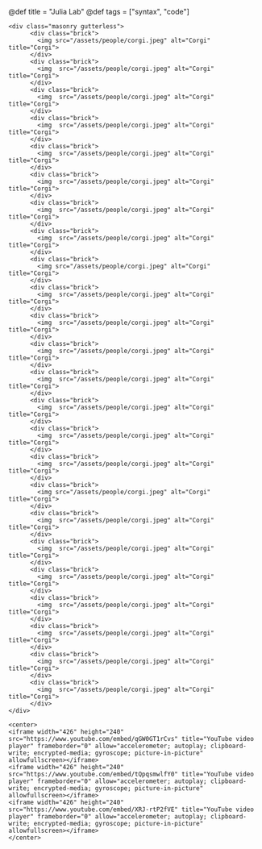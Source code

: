 @def title = "Julia Lab"
@def tags = ["syntax", "code"]


~~~
<div class="masonry gutterless">
      <div class="brick">
        <img src="/assets/people/corgi.jpeg" alt="Corgi" title="Corgi">
      </div>
      <div class="brick">
        <img  src="/assets/people/corgi.jpeg" alt="Corgi" title="Corgi">
      </div>
      <div class="brick">
        <img  src="/assets/people/corgi.jpeg" alt="Corgi" title="Corgi">
      </div>
      <div class="brick">
        <img  src="/assets/people/corgi.jpeg" alt="Corgi" title="Corgi">
      </div>
      <div class="brick">
        <img  src="/assets/people/corgi.jpeg" alt="Corgi" title="Corgi">
      </div>
      <div class="brick">
        <img  src="/assets/people/corgi.jpeg" alt="Corgi" title="Corgi">
      </div>
      <div class="brick">
        <img  src="/assets/people/corgi.jpeg" alt="Corgi" title="Corgi">
      </div>
      <div class="brick">
        <img  src="/assets/people/corgi.jpeg" alt="Corgi" title="Corgi">
      </div>
      <div class="brick">
        <img src="/assets/people/corgi.jpeg" alt="Corgi" title="Corgi">
      </div>
      <div class="brick">
        <img  src="/assets/people/corgi.jpeg" alt="Corgi" title="Corgi">
      </div>
      <div class="brick">
        <img  src="/assets/people/corgi.jpeg" alt="Corgi" title="Corgi">
      </div>
      <div class="brick">
        <img  src="/assets/people/corgi.jpeg" alt="Corgi" title="Corgi">
      </div>
      <div class="brick">
        <img  src="/assets/people/corgi.jpeg" alt="Corgi" title="Corgi">
      </div>
      <div class="brick">
        <img  src="/assets/people/corgi.jpeg" alt="Corgi" title="Corgi">
      </div>
      <div class="brick">
        <img  src="/assets/people/corgi.jpeg" alt="Corgi" title="Corgi">
      </div>
      <div class="brick">
        <img  src="/assets/people/corgi.jpeg" alt="Corgi" title="Corgi">
      </div>
      <div class="brick">
        <img src="/assets/people/corgi.jpeg" alt="Corgi" title="Corgi">
      </div>
      <div class="brick">
        <img  src="/assets/people/corgi.jpeg" alt="Corgi" title="Corgi">
      </div>
      <div class="brick">
        <img  src="/assets/people/corgi.jpeg" alt="Corgi" title="Corgi">
      </div>
      <div class="brick">
        <img  src="/assets/people/corgi.jpeg" alt="Corgi" title="Corgi">
      </div>
      <div class="brick">
        <img  src="/assets/people/corgi.jpeg" alt="Corgi" title="Corgi">
      </div>
      <div class="brick">
        <img  src="/assets/people/corgi.jpeg" alt="Corgi" title="Corgi">
      </div>
      <div class="brick">
        <img  src="/assets/people/corgi.jpeg" alt="Corgi" title="Corgi">
      </div>
      <div class="brick">
        <img  src="/assets/people/corgi.jpeg" alt="Corgi" title="Corgi">
      </div>
</div>
~~~



<!--```julia:people.jl -->
<!--using CSV, DataFrames #hide-->

<!--println("<div class=\"masonry gutterless\">") #hide-->
<!--people = CSV.read("./_assets/people.csv", DataFrame) #hide-->
<!--for p in eachrow(people) #hide-->
<!--  if p.Role !== missing && p.Role == "Current Member" #hide-->
<!--     img_name = replace(p.Name, r" " => s"_") #hide-->
<!--     println("<div class=\"brick\">") #hide-->
<!--     println("<img class=\"circle\" src=\"./assets/people/$(img_name)\" height=\"120\">") #hide-->
<!--     println("</div>") #hide-->
<!--  end #hide-->
<!--end #hide-->
<!--println("</div>") #hide-->
<!--println("</div>") #hide-->
<!--```-->
<!--\show{people.jl}-->



<!--~~~-->
<!--<div class="masonry gutterless">-->
<!--      <div class="brick">-->
<!--        <img  src="/assets/people/Alan_Edelman" alt="Alan Edelman" title="Alan Edelman">-->
<!--      </div>-->
<!--      <div class="brick">-->
<!--        <img  src="/assets/people/Alan_Edelman" alt="Alan Edelman" title="Alan Edelman">-->
<!--      </div>-->
<!--      <div class="brick">-->
<!--        <img  src="/assets/people/Alan_Edelman" alt="Alan Edelman" title="Alan Edelman">-->
<!--      </div>-->
<!--      <div class="brick">-->
<!--        <img  src="/assets/people/Alan_Edelman" alt="Alan Edelman" title="Alan Edelman">-->
<!--      </div>-->
<!--      <div class="brick">-->
<!--        <img  src="/assets/people/Alan_Edelman" alt="Alan Edelman" title="Alan Edelman">-->
<!--      </div>-->
<!--      <div class="brick">-->
<!--        <img  src="/assets/people/Alan_Edelman" alt="Alan Edelman" title="Alan Edelman">-->
<!--      </div>-->
<!--      <div class="brick">-->
<!--        <img  src="/assets/people/Alan_Edelman" alt="Alan Edelman" title="Alan Edelman">-->
<!--      </div>-->
<!--      <div class="brick">-->
<!--        <img  src="/assets/people/Alan_Edelman" alt="Alan Edelman" title="Alan Edelman">-->
<!--      </div>-->
<!--</div>-->
<!--~~~-->

<!--~~~-->
<!--<center>-->
<!--<iframe width="426" height="240" src="https://www.youtube.com/embed/qGW0GT1rCvs" title="YouTube video player" frameborder="0" allow="accelerometer; autoplay; clipboard-write; encrypted-media; gyroscope; picture-in-picture" allowfullscreen></iframe>-->
<!--<iframe width="426" height="240" src="https://www.youtube.com/embed/tQpqsmwlfY0" title="YouTube video player" frameborder="0" allow="accelerometer; autoplay; clipboard-write; encrypted-media; gyroscope; picture-in-picture" allowfullscreen></iframe>-->
<!--<iframe width="426" height="240" src="https://www.youtube.com/embed/XRJ-rtP2fVE" title="YouTube video player" frameborder="0" allow="accelerometer; autoplay; clipboard-write; encrypted-media; gyroscope; picture-in-picture" allowfullscreen></iframe>-->
<!--<iframe width="426" height="240" src="https://www.youtube.com/embed/tQpqsmwlfY0" title="YouTube video player" frameborder="0" allow="accelerometer; autoplay; clipboard-write; encrypted-media; gyroscope; picture-in-picture" allowfullscreen></iframe>-->
<!--</center>-->
<!--~~~-->


~~~
<center>
<iframe width="426" height="240" src="https://www.youtube.com/embed/qGW0GT1rCvs" title="YouTube video player" frameborder="0" allow="accelerometer; autoplay; clipboard-write; encrypted-media; gyroscope; picture-in-picture" allowfullscreen></iframe>
<iframe width="426" height="240" src="https://www.youtube.com/embed/tQpqsmwlfY0" title="YouTube video player" frameborder="0" allow="accelerometer; autoplay; clipboard-write; encrypted-media; gyroscope; picture-in-picture" allowfullscreen></iframe>
<iframe width="426" height="240" src="https://www.youtube.com/embed/XRJ-rtP2fVE" title="YouTube video player" frameborder="0" allow="accelerometer; autoplay; clipboard-write; encrypted-media; gyroscope; picture-in-picture" allowfullscreen></iframe>
</center>
~~~

